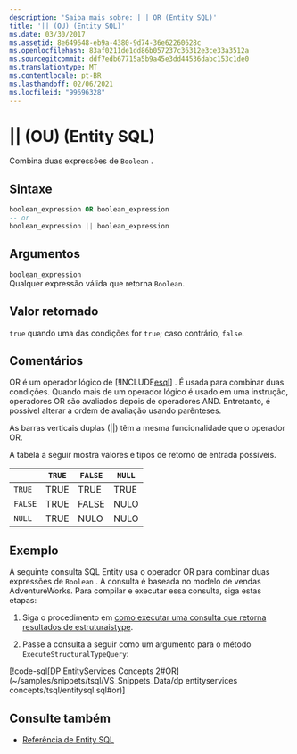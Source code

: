 ```yaml
---
description: 'Saiba mais sobre: | | OR (Entity SQL)'
title: '|| (OU) (Entity SQL)'
ms.date: 03/30/2017
ms.assetid: 8e649648-eb9a-4380-9d74-36e62260628c
ms.openlocfilehash: 83af0211de1dd86b057237c36312e3ce33a3512a
ms.sourcegitcommit: ddf7edb67715a5b9a45e3dd44536dabc153c1de0
ms.translationtype: MT
ms.contentlocale: pt-BR
ms.lasthandoff: 02/06/2021
ms.locfileid: "99696328"
---
```

# <a name="-or-entity-sql"></a>|| (OU) (Entity SQL)

Combina duas expressões de `Boolean` .  
  
## <a name="syntax"></a>Sintaxe  
  
```sql  
boolean_expression OR boolean_expression  
-- or
boolean_expression || boolean_expression  
```  
  
## <a name="arguments"></a>Argumentos  

 `boolean_expression`  
 Qualquer expressão válida que retorna `Boolean`.  
  
## <a name="return-value"></a>Valor retornado  

 `true` quando uma das condições for `true`; caso contrário, `false`.  
  
## <a name="remarks"></a>Comentários  

 OR é um operador lógico de [!INCLUDE[esql](../../../../../../includes/esql-md.md)] . É usada para combinar duas condições. Quando mais de um operador lógico é usado em uma instrução, operadores OR são avaliados depois de operadores AND. Entretanto, é possível alterar a ordem de avaliação usando parênteses.  
  
 As barras verticais duplas (&#124;&#124;) têm a mesma funcionalidade que o operador OR.  
  
 A tabela a seguir mostra valores e tipos de retorno de entrada possíveis.  
  
||`TRUE`|`FALSE`|`NULL`|  
|-|------------|-------------|------------|  
|`TRUE`|TRUE|TRUE|TRUE|  
|`FALSE`|TRUE|FALSE|NULO|  
|`NULL`|TRUE|NULO|NULO|  
  
## <a name="example"></a>Exemplo  

 A seguinte consulta SQL Entity usa o operador OR para combinar duas expressões de `Boolean` . A consulta é baseada no modelo de vendas AdventureWorks. Para compilar e executar essa consulta, siga estas etapas:  
  
1. Siga o procedimento em [como executar uma consulta que retorna resultados de estruturaistype](../how-to-execute-a-query-that-returns-structuraltype-results.md).  
  
2. Passe a consulta a seguir como um argumento para o método `ExecuteStructuralTypeQuery`:  
  
 [!code-sql[DP EntityServices Concepts 2#OR](~/samples/snippets/tsql/VS_Snippets_Data/dp entityservices concepts/tsql/entitysql.sql#or)]  
  
## <a name="see-also"></a>Consulte também

- [Referência de Entity SQL](entity-sql-reference.md)
